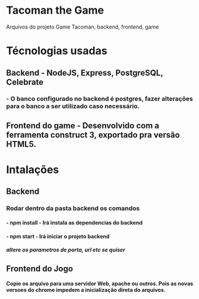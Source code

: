 # Tacoman the Game
Arquivos do projeto Game Tacoman, backend, frontend, game

# Técnologias usadas
## Backend - NodeJS, Express, PostgreSQL, Celebrate
### - O banco configurado no backend é postgres, fazer alterações para o banco a ser utilizado caso necessário.
## Frontend do game - Desenvolvido com a ferramenta construct 3, exportado pra versão HTML5.

# Intalações
## Backend
### Rodar dentro da pasta backend os comandos  
#### - npm install - Irá instala as dependencias do backend
#### - npm start - Irá iniciar o projeto backend
##### altere os parametros de porta, url etc se quiser

## Frontend do Jogo
#### Copie os arquivo para uma servidor Web, apache ou outros. Pois as novas versoes do chrome impedem a inicialização direta do arquivos.


